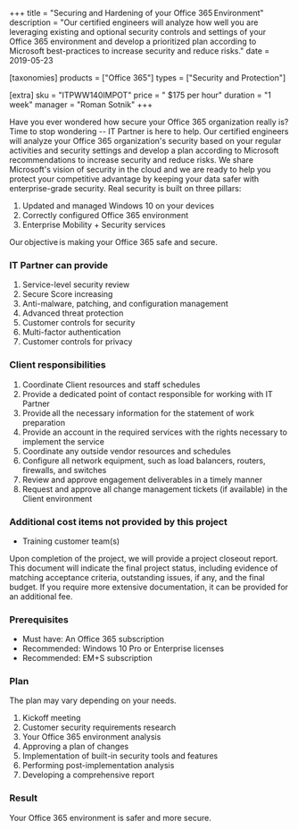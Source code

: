+++
title = "Securing and Hardening of your Office 365 Environment"
description = "Our certified engineers will analyze how well you are leveraging existing and optional security controls and settings of your Office 365 environment and develop a prioritized plan according to Microsoft best-practices to increase security and reduce risks."
date = 2019-05-23

[taxonomies]
products = ["Office 365"]
types = ["Security and Protection"]

[extra]
sku = "ITPWW140IMPOT"
price = " $175 per hour"
duration = "1 week"
manager = "Roman Sotnik"
+++

Have you ever wondered how secure your Office 365 organization really
is? Time to stop wondering -- IT Partner is here to help. Our certified
engineers will analyze your Office 365 organization's security based on
your regular activities and security settings and develop a plan
according to Microsoft recommendations to increase security and reduce
risks. We share Microsoft's vision of security in the cloud and we are
ready to help you protect your competitive advantage by keeping your
data safer with enterprise-grade security. Real security is built on
three pillars:

1.  Updated and managed Windows 10 on your devices
2.  Correctly configured Office 365 environment
3.  Enterprise Mobility + Security services

Our objective is making your Office 365 safe and secure.

### IT Partner can provide

1.  Service-level security review
2.  Secure Score increasing
3.  Anti-malware, patching, and configuration management
4.  Advanced threat protection
5.  Customer controls for security
6.  Multi-factor authentication
7.  Customer controls for privacy

### Client responsibilities

1.  Coordinate Client resources and staff schedules
2.  Provide a dedicated point of contact responsible for working with IT
    Partner
3.  Provide all the necessary information for the statement of work
    preparation
4.  Provide an account in the required services with the rights
    necessary to implement the service 
5.  Coordinate any outside vendor resources and schedules
6.  Configure all network equipment, such as load balancers, routers,
    firewalls, and switches
7.  Review and approve engagement deliverables in a timely manner
8.  Request and approve all change management tickets (if available) in
    the Client environment

### Additional cost items not provided by this project

-   Training customer team(s)

Upon completion of the project, we will provide a project closeout report. 
This document will indicate the final project status, including 
evidence of matching acceptance criteria, outstanding issues, if any,
and the final budget. If you require more extensive documentation, 
it can be provided for an additional fee.

### Prerequisites

-   Must have: An Office 365 subscription
-   Recommended: Windows 10 Pro or Enterprise licenses
-   Recommended: EM+S subscription

### Plan

The plan may vary depending on your needs.

1.  Kickoff meeting
2.  Customer security requirements research
3.  Your Office 365 environment analysis
4.  Approving a plan of changes
5.  Implementation of built-in security tools and features
6.  Performing post-implementation analysis
7.  Developing a comprehensive report

### Result

Your Office 365 environment is safer and more secure.
